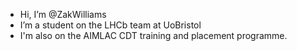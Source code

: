 -  Hi, I’m @ZakWilliams
-  I’m a student on the LHCb team at UoBristol
-  I'm also on the AIMLAC CDT training and placement programme.
<!---
ZakWilliams/ZakWilliams is a ✨ special ✨ repository because its `README.md` (this file) appears on your GitHub profile.
You can click the Preview link to take a look at your changes.
--->
